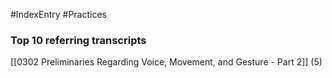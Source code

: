 #IndexEntry #Practices

### Top 10 referring transcripts
[[0302 Preliminaries Regarding Voice, Movement, and Gesture - Part 2]] (5)

